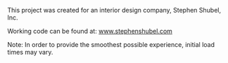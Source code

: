 This project was created for an interior design company, Stephen Shubel, Inc.

Working code can be found at: <a href='http://www.stephenshubel.com'>www.stephenshubel.com</a>

Note: In order to provide the smoothest possible experience, initial load times may vary.
